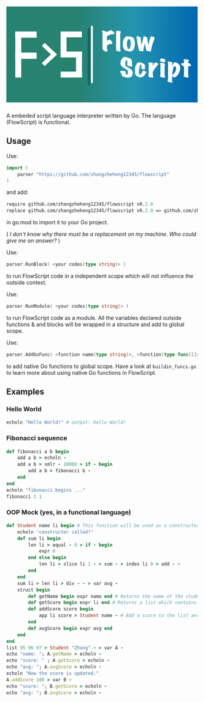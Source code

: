 # ![FlowScript!](icon/flowscript.png)

A embeded script language interpreter written by Go. The language (FlowScript) is functional.

## Usage

Use:

```go
import (
    parser "https://github.com/zhangzheheng12345/flowscript"
)
```

and add:

```go.mod
require github.com/zhangzheheng12345/flowscript v0.2.0
replace github.com/zhangzheheng12345/flowscript v0.2.0 => github.com/zhangzheheng12345/FlowScript v0.2.0
```

in go.mod to import it to your Go project.

( *I don't know why there must be a replacement on my machine. Who could give me an answer?* )

Use:

```go
parser.RunBlock( <your codes(type string)> )
```

to run FlowScript code in a independent scope which will not influence the outside context.

Use:

```go
parser.RunModule( <your codes(type string)> )
```

to run FlowScript code as a module. All the variables declared outside functions & and blocks will be wrapped in a structure and add to global scope.

Use:

```go
parser.AddGoFunc( <function name(type string)>, <function(type func([]interface{}) interface{})>, <number of args(int, -1 -> limitless args)>)
```

to add native Go functions to global scope.
Have a look at `buildin_funcs.go` to learn more about using native Go functions in FlowScript.

## Examples

### Hello World

<!--- highlight FlowScript as Ruby --->
```ruby
echoln "Hello World!" # output: Hello World!
```

### Fibonacci sequence

```ruby
def fibonacci a b begin
    add a b > echoln -
    add a b > smlr - 10000 > if - begin
        add a b > fibonacci b -
    end
end
echoln "fibonacci begins ..."
fibonacci 1 1
```

### OOP Mock (yes, in a functional language)

```ruby
def Student name li begin # This function will be used as a constructor
    echoln "constructor called!"
    def sum li begin
        len li > equal - 0 > if - begin
            expr 0
        end else begin
            len li > slice li 1 - > sum - > index li 0 > add - -
        end
    end
    sum li > len li > div - - > var avg -
    struct begin
        def getName begin expr name end # Returns the name of the student
        def getScore begin expr li end # Returns a list which contains the student's score
        def addScore score begin
            app li score > Student name - # Add a score to the list and returns a new object (FP)
        end
        def avgScore begin expr avg end
    end
end
list 95 96 97 > Student "Zhang" - > var A -
echo "name: "; A.getName > echoln -
echo "score: " ; A.getScore > echoln -
echo "avg: "; A.avgScore > echoln -
echoln "Now the score is updated."
A.addScore 100 > var B -
echo "score: "; B.getScore > echoln -
echo "avg: "; B.avgScore > echoln -
```
